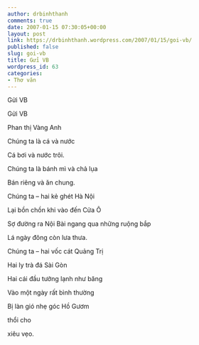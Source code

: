 ```yaml
---
author: drbinhthanh
comments: true
date: 2007-01-15 07:30:05+00:00
layout: post
link: https://drbinhthanh.wordpress.com/2007/01/15/goi-vb/
published: false
slug: goi-vb
title: Gửi VB
wordpress_id: 63
categories:
- Thơ văn
---
```




Gửi VB














Gửi VB





Phan thị Vàng Anh





Chúng ta là cá và nước





Cá bơi và nước trôi.









Chúng ta là bánh mì và chả lụa 





Bán riêng và ăn chung.









Chúng ta – hai kẻ ghét Hà Nội 





Lại bồn chồn khi vào đến Cửa Ô





Sợ đường ra Nội Bài ngang qua những ruộng bắp





Lá ngày đông còn lưa thưa.









Chúng ta – hai vốc cát Quảng Trị





Hai ly trà đá Sài Gòn





Hai cái đầu tưởng lạnh như băng





Vào một ngày rất bình thường





Bị làn gió nhẹ góc Hồ Gươm





thổi cho





xiêu vẹo.










